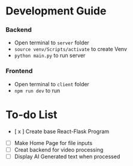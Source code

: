 # Development Guide

### Backend
- Open terminal to `server` folder
- `source venv/Scripts/activate` to create Venv
- `python main.py` to run server

### Frontend
- Open terminal to `client` folder
- `npm run dev` to run

# To-do List
- [ x ] Create base React-Flask Program
- [   ] Make Home Page for file inputs
- [   ] Creat backend for video processing
- [   ] Display AI Generated text when processed